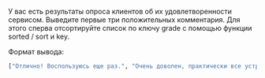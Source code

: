 У вас есть результаты опроса клиентов об их удовлетворенности сервисом. Выведите первые три положительных комментария. Для этого сперва отсортируйте список по ключу grade с помощью функции sorted / sort и key.

Формат вывода:
```python
["Отлично! Воспользуюсь еще раз.", "Очень доволен, практически все устроило!", "Хороший сервис, но хотелось бы больше удобных опций."]
```